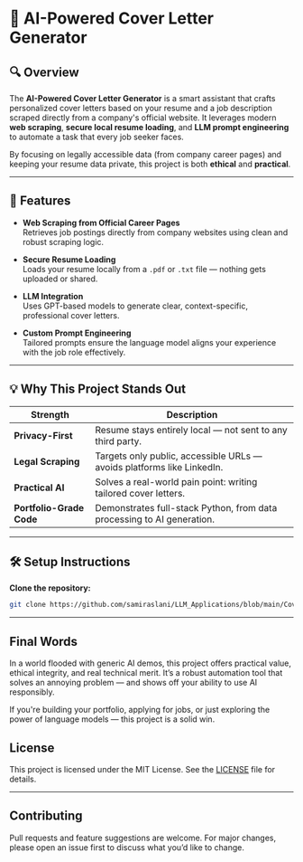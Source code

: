 # 📝 AI-Powered Cover Letter Generator

## 🔍 Overview

The **AI-Powered Cover Letter Generator** is a smart assistant that crafts personalized cover letters based on your resume and a job description scraped directly from a company's official website. It leverages modern **web scraping**, **secure local resume loading**, and **LLM prompt engineering** to automate a task that every job seeker faces.

By focusing on legally accessible data (from company career pages) and keeping your resume data private, this project is both **ethical** and **practical**.

---

## 🚀 Features

- **Web Scraping from Official Career Pages**  
  Retrieves job postings directly from company websites using clean and robust scraping logic.

- **Secure Resume Loading**  
  Loads your resume locally from a `.pdf` or `.txt` file — nothing gets uploaded or shared.

- **LLM Integration**  
  Uses GPT-based models to generate clear, context-specific, professional cover letters.

- **Custom Prompt Engineering**  
  Tailored prompts ensure the language model aligns your experience with the job role effectively.


---

## 💡 Why This Project Stands Out

|  Strength |  Description |
|------------|----------------|
| **Privacy-First** | Resume stays entirely local — not sent to any third party. |
| **Legal Scraping** | Targets only public, accessible URLs — avoids platforms like LinkedIn. |
| **Practical AI** | Solves a real-world pain point: writing tailored cover letters. |
| **Portfolio-Grade Code** | Demonstrates full-stack Python, from data processing to AI generation. |

---

## 🛠️ Setup Instructions

**Clone the repository:**

```bash
git clone https://github.com/samiraslani/LLM_Applications/blob/main/Cover-Letter-Generator.git
```
---
## Final Words
In a world flooded with generic AI demos, this project offers practical value, ethical integrity, and real technical merit. It’s a robust automation tool that solves an annoying problem — and shows off your ability to use AI responsibly.

If you're building your portfolio, applying for jobs, or just exploring the power of language models — this project is a solid win.

## License

This project is licensed under the MIT License. See the [LICENSE](LICENSE) file for details.

---

## Contributing

Pull requests and feature suggestions are welcome. For major changes, please open an issue first to discuss what you’d like to change.
